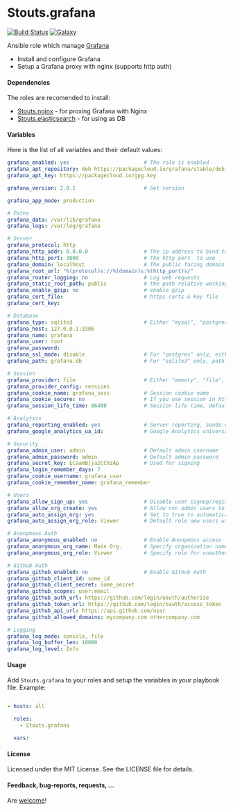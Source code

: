 Stouts.grafana
==============

[![Build Status](http://img.shields.io/travis/Stouts/Stouts.grafana.svg?style=flat-square)](https://travis-ci.org/Stouts/Stouts.grafana)
[![Galaxy](http://img.shields.io/badge/galaxy-Stouts.grafana-blue.svg?style=flat-square)](https://galaxy.ansible.com/list#/roles/1907)

Ansible role which manage [Grafana](http://http://grafana.org/)

* Install and configure Grafana
* Setup a Grafana proxy with nginx (supports http auth)

#### Dependencies

The roles are recomended to install:

* [Stouts.nginx](https://github.com/Stouts/Stouts.nginx) - for proxing Grafana with Nginx
* [Stouts.elasticsearch](https://github.com/Stouts/Stouts.elasticsearch) - for using as DB


#### Variables

Here is the list of all variables and their default values:

```yaml
grafana_enabled: yes                        # The role is enabled
grafana_apt_repository: deb https://packagecloud.io/grafana/stable/debian/ wheezy main
grafana_apt_key: https://packagecloud.io/gpg.key

grafana_version: 2.0.1                      # Set version

grafana_app_mode: production

# Paths
grafana_data: /var/lib/grafana
grafana_logs: /var/log/grafana

# Server
grafana_protocol: http
grafana_http_addr: 0.0.0.0                  # The ip address to bind to
grafana_http_port: 3000                     # The http port  to use
grafana_domain: localhost                   # The public facing domain name used to access grafana from a browser
grafana_root_url: "%(protocol)s://%(domain)s:%(http_port)s/"
grafana_router_logging: no                  # Log web requests
grafana_static_root_path: public            # the path relative working path
grafana_enable_gzip: no                     # enable gzip
grafana_cert_file:                          # https certs & key file
grafana_cert_key:

# Database
grafana_type: sqlite3                       # Either "mysql", "postgres" or "sqlite3"
grafana_host: 127.0.0.1:3306
grafana_name: grafana
grafana_user: root
grafana_password:
grafana_ssl_mode: disable                   # For "postgres" only, either "disable", "require" or "verify-full"
grafana_path: grafana.db                    # For "sqlite3" only, path relative to data_path setting

# Session
grafana_provider: file                      # Either "memory", "file", "redis", "mysql", default is "memory"
grafana_provider_config: sessions
grafana_cookie_name: grafana_sess           # Session cookie name
grafana_cookie_secure: no                   # If you use session in https only
grafana_session_life_time: 86400            # Session life time, default is 86400

# Analytics
grafana_reporting_enabled: yes              # Server reporting, sends usage counters to stats.grafana.org every 24 hours.
grafana_google_analytics_ua_id:             # Google Analytics universal tracking code, only enabled if you specify an id here

# Security
grafana_admin_user: admin                   # Default admin username
grafana_admin_password: admin               # Default admin password
grafana_secret_key: ECaamBjja2CChzAp        # Used for signing
grafana_login_remember_days: 7
grafana_cookie_username: grafana_user
grafana_cookie_remember_name: grafana_remember

# Users
grafana_allow_sign_up: yes                  # Disable user signup/registration
grafana_allow_org_create: yes               # Allow non admin users to create organizations
grafana_auto_assign_org: yes                # Set to true to automatically assign new users to the default organization (id 1)
grafana_auto_assign_org_role: Viewer        # Default role new users will be automatically assigned

# Anonymous Auth
grafana_anonymous_enabled: no               # Enable Anonymous access
grafana_anonymous_org_name: Main Org.       # Specify organization name that should be used for unauthenticated users
grafana_anonymous_org_role: Viewer          # Specify role for unauthenticated users

# Github Auth
grafana_github_enabled: no                  # Enable Github Auth
grafana_github_client_id: some_id
grafana_github_client_secret: some_secret
grafana_github_scopes: user:email
grafana_github_auth_url: https://github.com/login/oauth/authorize
grafana_github_token_url: https://github.com/login/oauth/access_token
grafana_github_api_url: https://api.github.com/user
grafana_github_allowed_domains: mycompany.com othercompany.com

# Logging
grafana_log_mode: console, file
grafana_log_buffer_len: 10000
grafana_log_level: Info
```

#### Usage

Add `Stouts.grafana` to your roles and setup the variables in your playbook file.
Example:

```yaml

- hosts: all

  roles:
    - Stouts.grafana

  vars:
```

#### License

Licensed under the MIT License. See the LICENSE file for details.

#### Feedback, bug-reports, requests, ...

Are [welcome](https://github.com/Stouts/Stouts.grafana/issues)!
